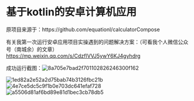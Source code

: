 <h1>基于kotlin的安卓计算机应用</h1>

<p>原项目来源于：https://github.com/equationl/calculatorCompose</p>

有关我第一次运行安卓应用项目实操遇到的问题解决方案：（可看我个人微信公众号（南城余）的文章）
https://mp.weixin.qq.com/s/CdzflVVJ5ywY6KJ4gyhdrg


成功运行截图：![8a705e7bad2f701102826246300f162](https://github.com/nanchengcyu/CalculatorCompose/assets/104661473/5ce1dade-0d66-4a38-a83e-d51e31c57e9a)

![1ed82a2e52a2d75bab74b3126fbc21b](https://github.com/nanchengcyu/CalculatorCompose/assets/104661473/35b1df97-9a05-4dd6-bb45-254198e56261)
![4e7ce5dc5c9f1b0e703dc641efaf728](https://github.com/nanchengcyu/CalculatorCompose/assets/104661473/f01f753b-b00c-4fa5-a250-94f71a18c9c4)
![a5506d81af6bd89e81d1bec3cb78db5](https://github.com/nanchengcyu/CalculatorCompose/assets/104661473/19212bd9-3c04-4931-ab04-c6c8ddf4e627)
